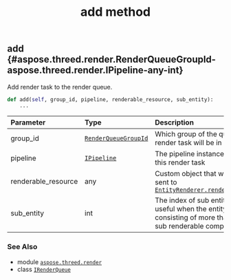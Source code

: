 ﻿---
title: add method
second_title: Aspose.3D for Python via .NET API References
description: 
type: docs
weight: 20
url: /aspose.threed.render/irenderqueue/add/
is_root: false
---

## add {#aspose.threed.render.RenderQueueGroupId-aspose.threed.render.IPipeline-any-int}

Add render task to the render queue.



```python
def add(self, group_id, pipeline, renderable_resource, sub_entity):
    ...
```


| Parameter | Type | Description |
| :- | :- | :- |
| group_id | [`RenderQueueGroupId`](/3d/python-net/aspose.threed.render/renderqueuegroupid) | Which group of the queue the render task will be in |
| pipeline | [`IPipeline`](/3d/python-net/aspose.threed.render/ipipeline) | The pipeline instance used for this render task |
| renderable_resource | any | Custom object that will be sent to [`EntityRenderer.render_entity`](/3d/python-net/aspose.threed.render/entityrenderer/render_entity) |
| sub_entity | int | The index of sub entities, useful when the entity is consisting of more than one sub renderable components. |



### See Also
* module [`aspose.threed.render`](../../)
* class [`IRenderQueue`](/3d/python-net/aspose.threed.render/irenderqueue)
